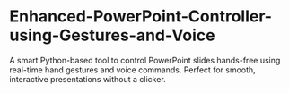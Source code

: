 # Enhanced-PowerPoint-Controller-using-Gestures-and-Voice
A smart Python-based tool to control PowerPoint slides hands-free using real-time hand gestures and voice commands. Perfect for smooth, interactive presentations without a clicker.
